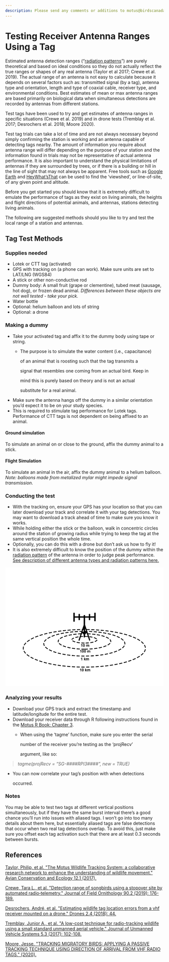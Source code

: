 ```yaml
---
description: Please send any comments or additions to motus@birdscanada.org
---
```


# Testing Receiver Antenna Ranges Using a Tag

Estimated antenna detection ranges \(“[radiation patterns](https://en.wikipedia.org/wiki/Radiation_pattern)”\) are purely theoretical and based on ideal conditions so they do not actually reflect the true ranges or shapes of any real antenna \(Taylor et al 2017; Crewe et al. 2019\). The actual range of an antenna is not easy to calculate because it depends on several factors such as: transmitted signal \(by a tag\), antenna type and orientation, length and type of coaxial cable, receiver type, and environmental conditions. Best estimates of mean or max antenna ranges are based primarily on biological data when simultaneous detections are recorded by antennas from different stations.

Test tags have been used to try and get estimates of antenna ranges in specific situations \(Crewe et al. 2019\) and in drone tests \(Tremblay et al. 2017; Desrochers et al. 2018; Moore 2020\).

Test tag trials can take a lot of time and are not always necessary beyond simply confirming the station is working and an antenna capable of detecting tags nearby. The amount of information you require about antenna range will differ depending on the purpose of your station and the information found in trials may not be representative of actual antenna performance. It is also important to understand the physical limitations of antennas if they are surrounded by trees, or if there is a building or hill in the line of sight that may not always be apparent. Free tools such as [Google Earth](https://support.google.com/earth/answer/3064261?hl=en) and [HeyWhat’sThat](https://www.heywhatsthat.com/) can be used to find the ‘viewshed’, or line-of-site, of any given point and altitude.

Before you get started you should know that it is extremely difficult to emulate the performance of tags as they exist on living animals, the heights and flight directions of potential animals, and antennas, stations detecting living animals.

The following are suggested methods should you like to try and test the local range of a station and antennas.

## Tag Test Methods

### Supplies needed

* Lotek or CTT tag \(activated\)
* GPS with tracking on \(a phone can work\). Make sure units are set to LAT/LNG \(WGS84\)
* A stick or other non-conductive rod
* Dummy body: A small fruit \(grape or clementine\), tubed meat \(sausage, hot dog\), or frozen dead animal. _Differences between these objects are not well tested - take your pick._
* Water bottle
* Optional: helium balloon and lots of string
* Optional: a drone

### Making a dummy

* Take your activated tag and affix it to the dummy body using tape or string.
  * The purpose is to simulate the water content \(i.e., capacitance\)

    of an animal that is roosting such that the tag transmits a

    signal that resembles one coming from an actual bird. Keep in

    mind this is purely based on theory and is not an actual

    substitute for a real animal.
* Make sure the antenna hangs off the dummy in a similar orientation you’d expect it to be on your study species.
* This is required to stimulate tag performance for Lotek tags. Performance of CTT tags is not dependent on being affixed to an animal.

#### Ground simulation

To simulate an animal on or close to the ground, affix the dummy animal to a stick.

#### Flight Simulation

To simulate an animal in the air, affix the dummy animal to a helium balloon. _Note: balloons made from metalized mylar might impede signal transmission._

### Conducting the test

* With the tracking on, ensure your GPS has your location so that you can later download your track and correlate it with your tag detections. You may want to download a track ahead of time to make sure you know it works.
* While holding either the stick or the balloon, walk in concentric circles around the station of growing radius while trying to keep the tag at the same vertical position the whole time.
* Optionally, you can do this with a drone but don’t ask us how to fly it!
* It is also extremely difficult to know the position of the dummy within the [radiation pattern](https://en.wikipedia.org/wiki/Radiation_pattern) of the antenna in order to judge peak performance. [See description of different antenna types and radiation patterns here.](https://motus.org/antennas/#antennas)

![](.gitbook/assets/image9.png)

### Analyzing your results

* Download your GPS track and extract the timestamp and latitude/longitude for the entire test.
* Download your receiver data through R following instructions found in the [Motus R Book: Chapter 3](https://motus.org/MotusRBook/accessingData.html).
  * When using the ‘tagme’ function, make sure you enter the serial

    number of the receiver you’re testing as the ‘projRecv’

    argument, like so:

> _tagme\(projRecv = “SG-\#\#\#\#RPI3\#\#\#\#”, new = TRUE\)_

* You can now correlate your tag’s position with when detections

  occurred.

### Notes

You may be able to test two tags at different vertical positions simultaneously, but if they have the same burst interval there’s a good chance you’ll run into issues with aliased tags. I won’t go into too many details about them here, but essentially aliased tags are false detections that occur when two real tag detections overlap. To avoid this, just make sure you offset each tag activation such that there are at least 0.3 seconds between bursts.

## References

[Taylor, Philip, et al. "The Motus Wildlife Tracking System: a collaborative research network to enhance the understanding of wildlife movement." Avian Conservation and Ecology 12.1 \(2017\).](https://www.researchgate.net/publication/315716947_The_Motus_Wildlife_Tracking_System_a_collaborative_research_network_to_enhance_the_understanding_of_wildlife_movement)

[Crewe, Tara L., et al. "Detection range of songbirds using a stopover site by automated radio‐telemetry." Journal of Field Ornithology 90.2 \(2019\): 176-189.](https://onlinelibrary.wiley.com/doi/abs/10.1111/jofo.12291)

[Desrochers, André, et al. "Estimating wildlife tag location errors from a vhf receiver mounted on a drone." Drones 2.4 \(2018\): 44.](https://www.mdpi.com/2504-446X/2/4/44/pdf)

[Tremblay, Junior A., et al. "A low-cost technique for radio-tracking wildlife using a small standard unmanned aerial vehicle." Journal of Unmanned Vehicle Systems 5.3 \(2017\): 102-108.](https://www.nrcresearchpress.com/doi/pdf/10.1139/juvs-2016-0021)

[Moore, Jesse. "TRACKING MIGRATORY BIRDS: APPLYING A PASSIVE TRACKING TECHNIQUE USING DIRECTION OF ARRIVAL FROM VHF RADIO TAGS." \(2020\).](https://digitalcommons.uri.edu/cgi/viewcontent.cgi?article=2837&context=theses)


